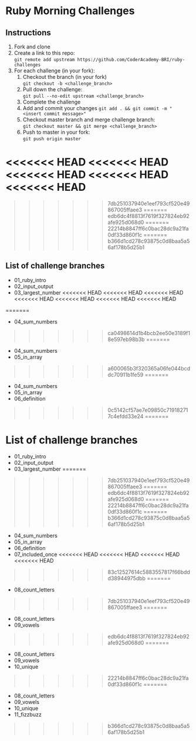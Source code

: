 # Ruby Morning Challenges

## Instructions
1. Fork and clone
2. Create a link to this repo: <br/>
   `git remote add upstream https://github.com/CoderAcademy-BRI/ruby-challenges`
3. For each challenge (in your fork):
    1. Checkout the branch (in your fork)<br/>
     `git checkout -b <challenge_branch>`
    3. Pull down the challenge: <br/>
     `git pull --no-edit upstream <challenge_branch>`
    4. Complete the challenge
    5. Add and commit your changes
    `git add . && git commit -m "<insert commit message>"`
    6. Checkout master branch and merge challenge branch:<br/>
    `git checkout master && git merge <challenge_branch>`
    7. Push to master in your fork:<br/>
     `git push origin master`

<<<<<<< HEAD
<<<<<<< HEAD
<<<<<<< HEAD
<<<<<<< HEAD
<<<<<<< HEAD
=======
>>>>>>> 7db251037940e1eef793cf520e49867005ffaee3
=======
>>>>>>> edb6dc4f8813f7619f327824eb92afe925d068d0
=======
>>>>>>> 22214b8847ff6c0bac28dc9a21fa0df33d860f1c
=======
>>>>>>> b366d1cd278c93875c0d8baa5a56af178b5d25b1
## List of challenge branches
* 01_ruby_intro
* 02_input_output
* 03_largest_number
<<<<<<< HEAD
<<<<<<< HEAD
<<<<<<< HEAD
<<<<<<< HEAD
<<<<<<< HEAD
<<<<<<< HEAD
<<<<<<< HEAD

=======
* 04_sum_numbers
>>>>>>> ca0498614d1b4bcb2ee50e3189f18e597eb98b3b
=======
* 04_sum_numbers
* 05_in_array
>>>>>>> a600065b3f320365a06fe044bcddc70911b1fe59
=======
* 04_sum_numbers
* 05_in_array
* 06_definition
>>>>>>> 0c5142cf57ae7e09850c719182717c4efdd33e24
=======
# List of challenge branches
* 01_ruby_intro
* 02_input_output
* 03_largest_number
=======
>>>>>>> 7db251037940e1eef793cf520e49867005ffaee3
=======
>>>>>>> edb6dc4f8813f7619f327824eb92afe925d068d0
=======
>>>>>>> 22214b8847ff6c0bac28dc9a21fa0df33d860f1c
=======
>>>>>>> b366d1cd278c93875c0d8baa5a56af178b5d25b1
* 04_sum_numbers
* 05_in_array
* 06_definition
* 07_included_once
<<<<<<< HEAD
<<<<<<< HEAD
<<<<<<< HEAD
<<<<<<< HEAD
>>>>>>> 83c12527614c5883557817f66bddd38944975dbb
=======
* 08_count_letters
>>>>>>> 7db251037940e1eef793cf520e49867005ffaee3
=======
* 08_count_letters
* 09_vowels
>>>>>>> edb6dc4f8813f7619f327824eb92afe925d068d0
=======
* 08_count_letters
* 09_vowels
* 10_unique
>>>>>>> 22214b8847ff6c0bac28dc9a21fa0df33d860f1c
=======
* 08_count_letters
* 09_vowels
* 10_unique
* 11_fizzbuzz
>>>>>>> b366d1cd278c93875c0d8baa5a56af178b5d25b1

